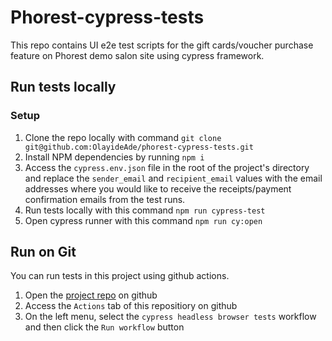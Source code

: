 # Phorest-cypress-tests

This repo contains UI e2e test scripts for the gift cards/voucher purchase feature on Phorest demo salon site using cypress framework.


## Run tests locally
### Setup
1. Clone the repo locally with command `git clone git@github.com:OlayideAde/phorest-cypress-tests.git`
2. Install NPM dependencies by running `npm i`
3. Access the `cypress.env.json` file in the root of the project's directory and replace the `sender_email` and `recipient_email` values with the email addresses where you would like to receive the receipts/payment confirmation emails from the test runs.
4. Run tests locally with this command `npm run cypress-test`
5. Open cypress runner with this command `npm run cy:open`

## Run on Git
You can run tests in this project using github actions.
1. Open the [project repo](https://github.com/OlayideAde/phorest-cypress-tests) on github
2. Access the `Actions` tab of this repositiory on github
3. On the left menu, select the `cypress headless browser tests` workflow and then click the  `Run workflow` button
